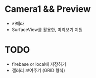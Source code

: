 # Camera1 && Preview
- 카메라
- SurfaceView를 활용한, 미리보기 지원

# TODO
- firebase or local에 저장하기
- 갤러리 보여주기 (GRID 형식)
